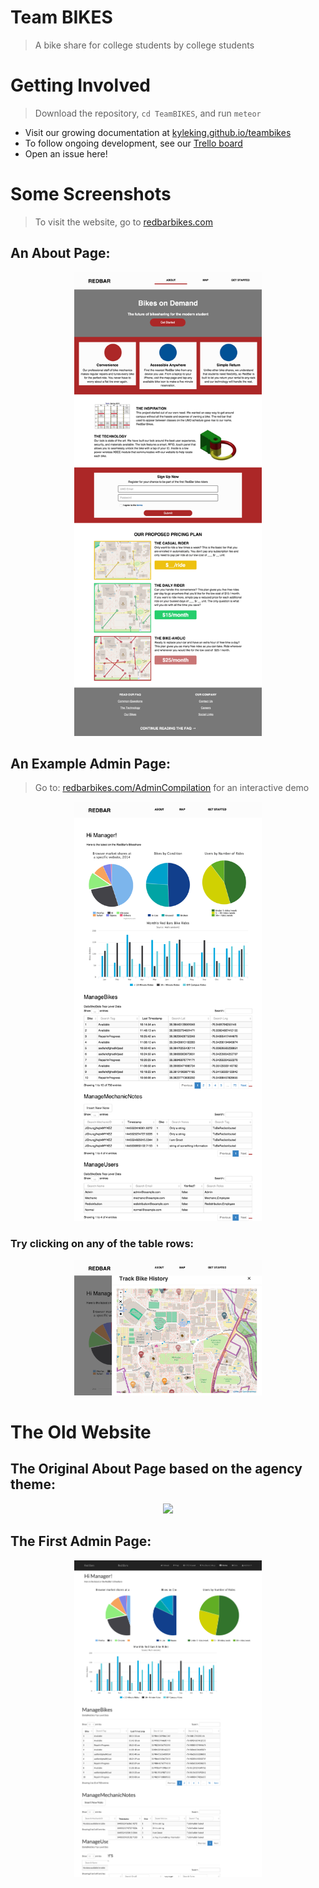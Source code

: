Team BIKES
==========
> A bike share for college students by college students

# Getting Involved
> Download the repository, ```cd TeamBIKES```, and run ```meteor```

- Visit our growing documentation at [kyleking.github.io/teambikes](http://kyleking.github.io/teambikes)
- To follow ongoing development, see our [Trello board](https://trello.com/b/iNYyD0BJ/team-bikes)
- Open an issue here!

# Some Screenshots
> To visit the website, go to [redbarbikes.com](https://redbarbikes.com)

## An About Page:
<p align="center">
  <a href="http://redbarbikes.com">
    <img width="300" height=auto src="/README/1-macaw.png">
  </a>
</p>

## An Example Admin Page:
> Go to: [redbarbikes.com/AdminCompilation](https://redbarbikes.com/admincompilation) for an interactive demo

<p align="center">
  <a href="http://redbarbikes.com/admincompilation">
    <img width="300" height=auto src="/README/5-macaw.png">
  </a>
</p>

### Try clicking on any of the table rows:
<p align="center">
  <a href="http://redbarbikes.com/admincompilation">
    <img width="300" height=auto src="/README/5-macaw-interactive.png">
  </a>
</p>


# The Old Website
## The Original About Page based on the agency theme:
<p align="center">
  <a href="http://redbarbikes.com">
    <img width="300" height=auto src="/README/Website.png">
  </a>
</p>

## The First Admin Page:
<p align="center">
  <a href="http://redbarbikes.com/admincompilation">
    <img width="300" height=auto src="/README/5.png">
  </a>
</p>


